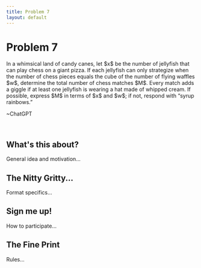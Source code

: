 ```yaml
---
title: Problem 7
layout: default
---
```

# Problem 7

<p class = intro>
	In a whimsical land of candy canes, let $x$ be the number of jellyfish that can play chess on a giant pizza. If each jellyfish can only strategize when the number of chess pieces equals the cube of the number of flying waffles $w$, determine the total number of chess matches $M$. Every match adds a giggle if at least one jellyfish is wearing a hat made of whipped cream. If possible, express $M$ in terms of $x$ and $w$; if not, respond with “syrup rainbows.”
</p>
<p class = "src">
	~ChatGPT
</p>

<br>

## What's this about?
General idea and motivation...

## The Nitty Gritty...
Format specifics...

## Sign me up!
How to participate...


## The Fine Print
Rules...
